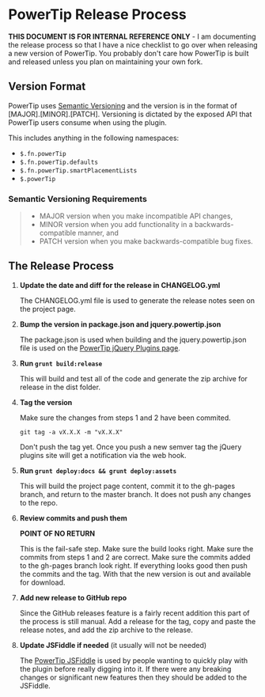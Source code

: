 # PowerTip Release Process

**THIS DOCUMENT IS FOR INTERNAL REFERENCE ONLY** - I am documenting the release process so that I have a nice checklist to go over when releasing a new version of PowerTip. You probably don't care how PowerTip is built and released unless you plan on maintaining your own fork.

## Version Format

PowerTip uses [Semantic Versioning](http://semver.org/) and the version is in the format of [MAJOR].[MINOR].[PATCH]. Versioning is dictated by the exposed API that PowerTip users consume when using the plugin.

This includes anything in the following namespaces:

* `$.fn.powerTip`
* `$.fn.powerTip.defaults`
* `$.fn.powerTip.smartPlacementLists`
* `$.powerTip`

### Semantic Versioning Requirements

> * MAJOR version when you make incompatible API changes,
> * MINOR version when you add functionality in a backwards-compatible manner, and
> * PATCH version when you make backwards-compatible bug fixes.

## The Release Process

1. **Update the date and diff for the release in CHANGELOG.yml**

	The CHANGELOG.yml file is used to generate the release notes seen on the project page.

2. **Bump the version in package.json and jquery.powertip.json**

	The package.json is used when building and the jquery.powertip.json file is used on the [PowerTip jQuery Plugins page](http://plugins.jquery.com/powertip/).

3. **Run `grunt build:release`**

	This will build and test all of the code and generate the zip archive for release in the dist folder.

4. **Tag the version**

	Make sure the changes from steps 1 and 2 have been commited.

	`git tag -a vX.X.X -m "vX.X.X"`

	Don't push the tag yet. Once you push a new semver tag the jQuery plugins site will get a notification via the web hook.

5. **Run `grunt deploy:docs && grunt deploy:assets`**

	This will build the project page content, commit it to the gh-pages branch, and return to the master branch. It does not push any changes to the repo.

6. **Review commits and push them**

	**POINT OF NO RETURN**

	This is the fail-safe step. Make sure the build looks right. Make sure the commits from steps 1 and 2 are correct. Make sure the commits added to the gh-pages branch look right. If everything looks good then push the commits and the tag. With that the new version is out and available for download.

7. **Add new release to GitHub repo**

	Since the GitHub releases feature is a fairly recent addition this part of the process is still manual. Add a release for the tag, copy and paste the release notes, and add the zip archive to the release.

8. **Update JSFiddle if needed** (it usually will not be needed)

	The [PowerTip JSFiddle](http://jsfiddle.net/stevenbenner/2baqv/) is used by people wanting to quickly play with the plugin before really digging into it. If there were any breaking changes or significant new features then they should be added to the JSFiddle.
